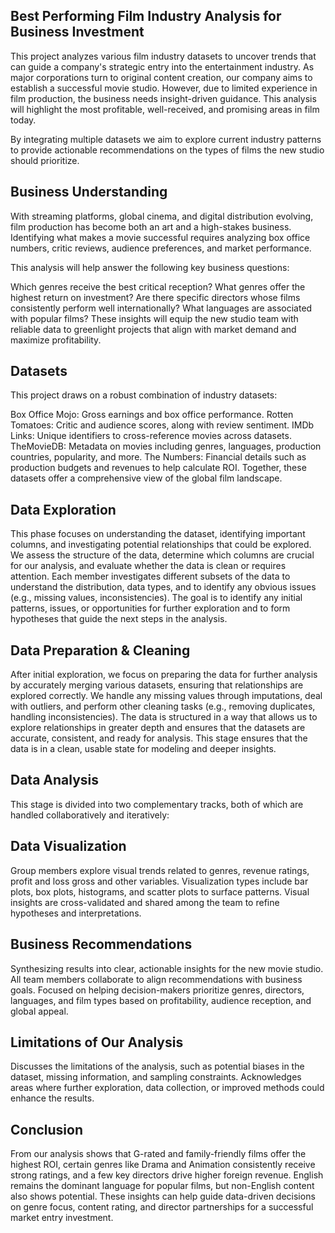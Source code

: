 ## Best Performing Film Industry Analysis for Business Investment
 
This project analyzes various film industry datasets to uncover trends that can guide a company's strategic entry into the entertainment industry. As major corporations turn to original content creation, our company aims to establish a successful movie studio. However, due to limited experience in film production, the business needs insight-driven guidance. This analysis will highlight the most profitable, well-received, and promising areas in film today.

By integrating multiple datasets we aim to explore current industry patterns to provide actionable recommendations on the types of films the new studio should prioritize.

## Business Understanding

With streaming platforms, global cinema, and digital distribution evolving, film production has become both an art and a high-stakes business. Identifying what makes a movie successful requires analyzing box office numbers, critic reviews, audience preferences, and market performance.

This analysis will help answer the following key business questions:

Which genres receive the best critical reception?
What genres offer the highest return on investment?
Are there specific directors whose films consistently perform well internationally?
What languages are associated with popular films?
These insights will equip the new studio team with reliable data to greenlight projects that align with market demand and maximize profitability.

## Datasets
This project draws on a robust combination of industry datasets:

Box Office Mojo: Gross earnings and box office performance.
Rotten Tomatoes: Critic and audience scores, along with review sentiment.
IMDb Links: Unique identifiers to cross-reference movies across datasets.
TheMovieDB: Metadata on movies including genres, languages, production countries, popularity, and more.
The Numbers: Financial details such as production budgets and revenues to help calculate ROI.
Together, these datasets offer a comprehensive view of the global film landscape.


## Data Exploration


This phase focuses on understanding the dataset, identifying important columns, and investigating potential relationships that could be explored.
We assess the structure of the data, determine which columns are crucial for our analysis, and evaluate whether the data is clean or requires attention.
Each member investigates different subsets of the data to understand the distribution, data types, and to identify any obvious issues (e.g., missing values, inconsistencies).
The goal is to identify any initial patterns, issues, or opportunities for further exploration and to form hypotheses that guide the next steps in the analysis.
## Data Preparation & Cleaning


After initial exploration, we focus on preparing the data for further analysis by accurately merging various datasets, ensuring that relationships are explored correctly.
We handle any missing values through imputations, deal with outliers, and perform other cleaning tasks (e.g., removing duplicates, handling inconsistencies).
The data is structured in a way that allows us to explore relationships in greater depth and ensures that the datasets are accurate, consistent, and ready for analysis.
This stage ensures that the data is in a clean, usable state for modeling and deeper insights.


## Data Analysis
This stage is divided into two complementary tracks, both of which are handled collaboratively and iteratively:

## Data Visualization

Group members explore visual trends related to genres, revenue ratings, profit and loss gross and other variables.
Visualization types include bar plots, box plots, histograms, and scatter plots to surface patterns.
Visual insights are cross-validated and shared among the team to refine hypotheses and interpretations.

## Business Recommendations
Synthesizing results into clear, actionable insights for the new movie studio.
All team members collaborate to align recommendations with business goals.
Focused on helping decision-makers prioritize genres, directors, languages, and film types based on profitability, audience reception, and global appeal.

## Limitations of Our Analysis
Discusses the limitations of the analysis, such as potential biases in the dataset, missing information, and sampling constraints.
Acknowledges areas where further exploration, data collection, or improved methods could enhance the results.

## Conclusion
From our analysis shows that G-rated and family-friendly films offer the highest ROI, certain genres like Drama and Animation consistently receive strong ratings, and a few key directors drive higher foreign revenue. English remains the dominant language for popular films, but non-English content also shows potential. These insights can help guide data-driven decisions on genre focus, content rating, and director partnerships for a successful market entry investment.

